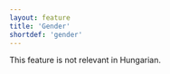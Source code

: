 ```yaml
---
layout: feature
title: 'Gender'
shortdef: 'gender'
---
```


This feature is not relevant in Hungarian.
<!-- Interlanguage links updated Út zář 29 20:43:01 CEST 2020 -->
